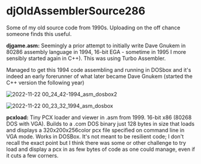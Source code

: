 # djOldAssemblerSource286
Some of my old source code from 1990s. Uploading on the off chance someone finds this useful.

**djgame.asm:**
Seemingly a prior attempt to initially write Dave Gnukem in 80286 assembly language in 1994, 16-bit EGA - sometime in 1995 I more sensibly started again in C++). This was using Turbo Assembler.

Managed to get this 1994 code assembling and running in DOSbox and it's indeed an early forerunner of what later became Dave Gnukem (started the C++ version the following year)

![2022-11-22 00_24_42-1994_asm_dosbox2](https://user-images.githubusercontent.com/7451578/203170701-5c9c5518-bacc-427d-be40-e75dc2993b9e.png)

![2022-11-22 00_23_32_1994_asm_dosbox](https://user-images.githubusercontent.com/7451578/203170704-055da090-f0da-4f41-8ac7-d2641586798d.png)


**pcxload:**
Tiny PCX loader and viewer in .asm from 1999. 16-bit x86 (80268 DOS with VGA).
Builds to a .com DOS binary just 128 bytes in size that loads and displays a 320x200x256color pcx file specified on command line in VGA mode. Works in DOSBox.
It's not meant to be resilient code; I don't recall the exact point but I think there was some or other challenge to try load and display a pcx in as few bytes of code as one could manage, even if it cuts a few corners.
